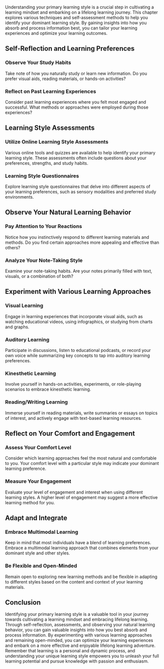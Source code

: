 
Understanding your primary learning style is a crucial step in cultivating a learning mindset and embarking on a lifelong learning journey. This chapter explores various techniques and self-assessment methods to help you identify your dominant learning style. By gaining insights into how you absorb and process information best, you can tailor your learning experiences and optimize your learning outcomes.

## Self-Reflection and Learning Preferences

### Observe Your Study Habits

Take note of how you naturally study or learn new information. Do you prefer visual aids, reading materials, or hands-on activities?

### Reflect on Past Learning Experiences

Consider past learning experiences where you felt most engaged and successful. What methods or approaches were employed during those experiences?

## Learning Style Assessments

### Utilize Online Learning Style Assessments

Various online tools and quizzes are available to help identify your primary learning style. These assessments often include questions about your preferences, strengths, and study habits.

### Learning Style Questionnaires

Explore learning style questionnaires that delve into different aspects of your learning preferences, such as sensory modalities and preferred study environments.

## Observe Your Natural Learning Behavior

### Pay Attention to Your Reactions

Notice how you instinctively respond to different learning materials and methods. Do you find certain approaches more appealing and effective than others?

### Analyze Your Note-Taking Style

Examine your note-taking habits. Are your notes primarily filled with text, visuals, or a combination of both?

## Experiment with Various Learning Approaches

### Visual Learning

Engage in learning experiences that incorporate visual aids, such as watching educational videos, using infographics, or studying from charts and graphs.

### Auditory Learning

Participate in discussions, listen to educational podcasts, or record your own voice while summarizing key concepts to tap into auditory learning preferences.

### Kinesthetic Learning

Involve yourself in hands-on activities, experiments, or role-playing scenarios to embrace kinesthetic learning.

### Reading/Writing Learning

Immerse yourself in reading materials, write summaries or essays on topics of interest, and actively engage with text-based learning resources.

## Reflect on Your Comfort and Engagement

### Assess Your Comfort Level

Consider which learning approaches feel the most natural and comfortable to you. Your comfort level with a particular style may indicate your dominant learning preference.

### Measure Your Engagement

Evaluate your level of engagement and interest when using different learning styles. A higher level of engagement may suggest a more effective learning method for you.

## Adapt and Integrate

### Embrace Multimodal Learning

Keep in mind that most individuals have a blend of learning preferences. Embrace a multimodal learning approach that combines elements from your dominant style and other styles.

### Be Flexible and Open-Minded

Remain open to exploring new learning methods and be flexible in adapting to different styles based on the content and context of your learning materials.

## Conclusion

Identifying your primary learning style is a valuable tool in your journey towards cultivating a learning mindset and embracing lifelong learning. Through self-reflection, assessments, and observing your natural learning behavior, you can gain valuable insights into how you best absorb and process information. By experimenting with various learning approaches and remaining open-minded, you can optimize your learning experiences and embark on a more effective and enjoyable lifelong learning adventure. Remember that learning is a personal and dynamic process, and understanding your unique learning style empowers you to unleash your full learning potential and pursue knowledge with passion and enthusiasm.
